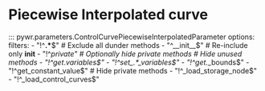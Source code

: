 # Piecewise Interpolated curve

::: pywr.parameters.ControlCurvePiecewiseInterpolatedParameter
    options:
      filters:
        - "!^__.*__$"      # Exclude all dunder methods
        - "^__init__$"     # Re-include only __init__
        - "!^_private"    # Optionally hide private methods
        # Hide unused methods
        - "!^get_.*_variables$"
        - "!^set_.*_variables$"
        - "!^get_.*_bounds$"
        - "!^get_constant_value$"
        # Hide private methods
        - "!^_load_storage_node$"
        - "!^_load_control_curves$"